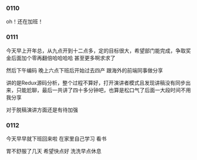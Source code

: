 ### 0110
oh！还在加班！


### 0111
今天早上开年总，从九点开到十二点多，定的目标很大，希望部门能完成，争取奖金后面加个零再翻倍哈哈哈哈 甚至更多啊求求了

然后下午编码 晚上六点下班后开始过去四产 跟海外的前端同事做分享

讲的是Redux源码分析，整个过程不算好，打开演讲者模式且发现讲稿没有同步出来，只能尬聊，最后一共讲了四十多分钟吧，也算是松口气了后面一大段时间不用我分享

对于脱稿演讲方面还是有待加强

### 0112
今天早早就下班回来啦 在家里自己学习 看书

胃不舒服了几天 希望快点好 洗洗早点休息
